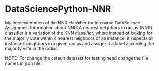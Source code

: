 # DataSciencePython-NNR
My implementation of the NNR classifier for in course DataScience Assignment
Information about NNR:
A nearest neighbors in radius (NNR) classifier is a variation of the KNN classifier,
where instead of looking for the majority vote within K nearest neighbors of an instance, it inspects all
instance’s neighbors in a given radius and assigns it a label according the majority vote in the radius.

NOTE: For change the default datasets for testing need change the file names in json file.
